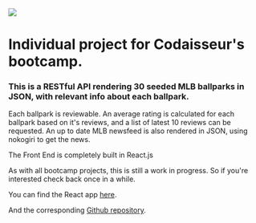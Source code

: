 <img src="https://circleci.com/gh/joostcalis/ballparks.png?circle-token=:circle-token" />

# Individual project for Codaisseur's bootcamp.

### This is a RESTful API rendering 30 seeded MLB ballparks in JSON, with relevant info about each ballpark.

Each ballpark is reviewable. An average rating is calculated for each ballpark based on it's reviews, and a list of latest 10 reviews can be requested.
An up to date MLB newsfeed is also rendered in JSON, using nokogiri to get the news.

The Front End is completely built in React.js

As with all bootcamp projects, this is still a work in progress. So if you're interested check back once in a while.

You can find the React app <a href="http://physiotherapist-walrus-68848.bitballoon.com/" target="blank">here</a>.

And the corresponding <a href="https://github.com/joostcalis/ballparks_front" target="blank">Github repository</a>.
